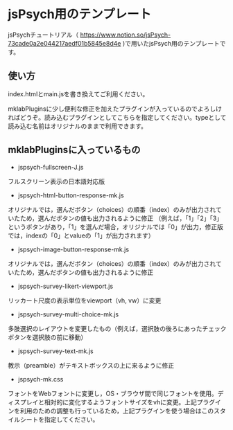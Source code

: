 # jsPsych用のテンプレート
jsPsychチュートリアル（ https://www.notion.so/jsPsych-73cade0a2e044217aedf01b5845e8d4e )で用いたjsPsych用のテンプレートです。

## 使い方
index.htmlとmain.jsを書き換えてご利用ください。


mklabPluginsに少し便利な修正を加えたプラグインが入っているのでよろしければどうぞ。読み込むプラグインとしてこちらを指定してください。typeとして読み込む名前はオリジナルのままで利用できます。

## mklabPluginsに入っているもの
 * jspsych-fullscreen-J.js
 
 フルスクリーン表示の日本語対応版
 * jspsych-html-button-response-mk.js
 
 オリジナルでは，選んだボタン（choices）の順番（index）のみが出力されていたため，選んだボタンの値も出力されるように修正
 （例えば，「1」「2」「3」というボタンがあり，「1」を選んだ場合，オリジナルでは「0」が出力，修正版では，indexの「0」とvalueの「1」が出力されます）
 * jspsych-image-button-response-mk.js
 
 オリジナルでは，選んだボタン（choices）の順番（index）のみが出力されていたため，選んだボタンの値も出力されるように修正
 * jspsych-survey-likert-viewport.js
 
 リッカート尺度の表示単位をviewport（vh, vw）に変更
 * jspsych-survey-multi-choice-mk.js
 
 多肢選択のレイアウトを変更したもの（例えば，選択肢の後ろにあったチェックボタンを選択肢の前に移動）
 * jspsych-survey-text-mk.js
 
 教示（preamble）がテキストボックスの上に来るように修正
 
 * jspsych-mk.css
 
 フォントをWebフォントに変更し，OS・ブラウザ間で同じフォントを使用。ディスプレイと相対的に変化するようフォントサイズをvhに変更。上記プラグインを利用のための調整も行っているため，上記プラグインを使う場合はこのスタイルシートを指定してください。
